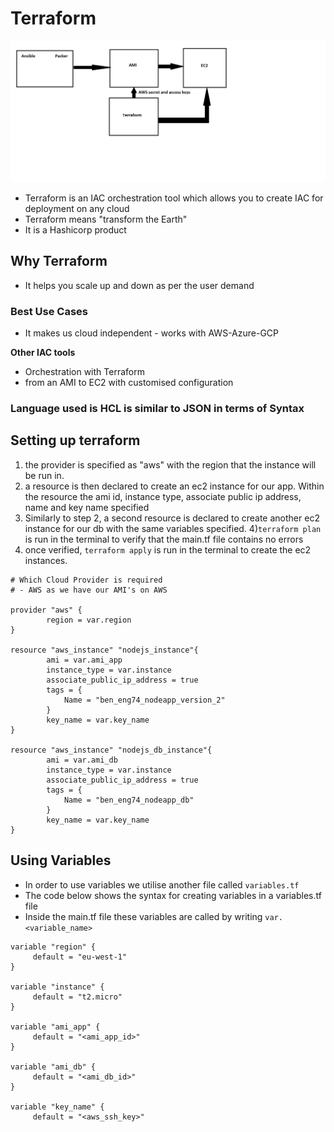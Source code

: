 # Terraform
![](images/terraform.png)
- Terraform is an IAC orchestration tool which allows you to create IAC for deployment on any cloud
- Terraform means "transform the Earth"
- It is a Hashicorp product

## Why Terraform
- It helps you scale up and down as per the user demand

### Best Use Cases
- It makes us cloud independent - works with AWS-Azure-GCP

**Other IAC tools**
- Orchestration with Terraform
- from an AMI to EC2 with customised configuration

### Language used is HCL is similar to JSON in terms of Syntax

## Setting up terraform

1) the provider is specified as "aws" with the region that the instance will be run in.
2) a resource is then declared to create an ec2 instance for our app. Within the resource the ami id, instance type, associate public ip address, name and key name specified
3) Similarly to step 2, a second resource is declared to create another ec2 instance for our db with the same variables specified.
4)```terraform plan``` is run in the terminal to verify that the main.tf file contains no errors
5) once verified, ```terraform apply``` is run in the terminal to create the ec2 instances.
 
```
# Which Cloud Provider is required
# - AWS as we have our AMI's on AWS

provider "aws" {
        region = var.region
}

resource "aws_instance" "nodejs_instance"{
        ami = var.ami_app
        instance_type = var.instance
        associate_public_ip_address = true
        tags = {
            Name = "ben_eng74_nodeapp_version_2"
        }
        key_name = var.key_name
}

resource "aws_instance" "nodejs_db_instance"{
        ami = var.ami_db
        instance_type = var.instance
        associate_public_ip_address = true
        tags = {
            Name = "ben_eng74_nodeapp_db"
        }
        key_name = var.key_name
}
```

## Using Variables
- In order to use variables we utilise another file called ```variables.tf```
- The code below shows the syntax for creating variables in a variables.tf file
- Inside the main.tf file these variables are called by writing ```var.<variable_name>```


```
variable "region" {
     default = "eu-west-1"
}

variable "instance" {
     default = "t2.micro"
}

variable "ami_app" {
     default = "<ami_app_id>"
}

variable "ami_db" {
     default = "<ami_db_id>"
}

variable "key_name" {
     default = "<aws_ssh_key>"
```
